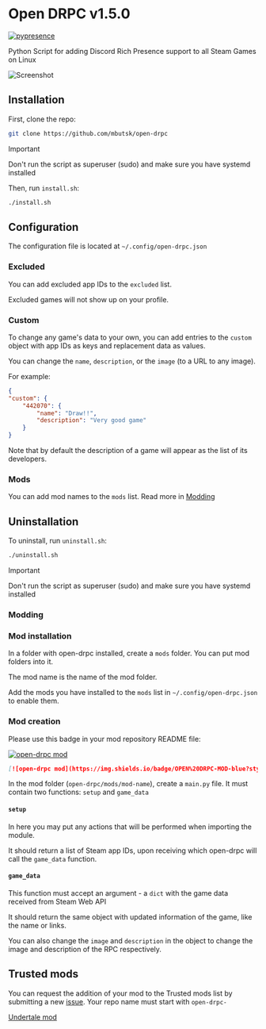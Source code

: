 # Open DRPC v1.5.0

[![pypresence](https://img.shields.io/badge/using-pypresence-00bb88.svg?style=for-the-badge&logo=discord&logoWidth=20)](https://github.com/qwertyquerty/pypresence)

Python Script for adding Discord Rich Presence support to all Steam Games on Linux

![Screenshot](https://github.com/user-attachments/assets/2caece22-8669-40e6-a92f-6a53a2b6f63f)

## Installation

First, clone the repo:

```bash
git clone https://github.com/mbutsk/open-drpc
```

> [!IMPORTANT]
> Don't run the script as superuser (sudo) and make sure you have systemd installed

Then, run `install.sh`:

```bash
./install.sh
```

## Configuration

The configuration file is located at `~/.config/open-drpc.json`

### Excluded

You can add excluded app IDs to the `excluded` list.

Excluded games will not show up on your profile.

### Custom

To change any game's data to your own, you can add entries to the `custom` object with app IDs as keys and replacement data as values.

You can change the `name`, `description`, or the `image` (to a URL to any image).

For example:

```json
{
"custom": {
    "442070": {
        "name": "Draw!!",
        "description": "Very good game"
    }
}
```

Note that by default the description of a game will appear as the list of its developers.

### Mods

You can add mod names to the `mods` list. Read more in [Modding](https://github.com/mbutsk/open-drpc/blob/main/README.md#modding)

## Uninstallation

To uninstall, run `uninstall.sh`:

```bash
./uninstall.sh
```

> [!IMPORTANT]
> Don't run the script as superuser (sudo) and make sure you have systemd installed

### Modding

### Mod installation

In a folder with open-drpc installed, create a `mods` folder. You can put mod folders into it.

The mod name is the name of the mod folder.

Add the mods you have installed to the `mods` list in `~/.config/open-drpc.json` to enable them.

### Mod creation

Please use this badge in your mod repository README file:

[![open-drpc mod](https://img.shields.io/badge/OPEN%20DRPC-MOD-blue?style=for-the-badge&logo=discord&logoColor=white)](https://github.com/mbutsk/open-drpc)

```markdown
[![open-drpc mod](https://img.shields.io/badge/OPEN%20DRPC-MOD-blue?style=for-the-badge&logo=discord&logoColor=white)](https://github.com/mbutsk/open-drpc)
```

In the mod folder (`open-drpc/mods/mod-name`), create a `main.py` file. It must contain two functions: `setup` and `game_data`

#### `setup`

In here you may put any actions that will be performed when importing the module.

It should return a list of Steam app IDs, upon receiving which open-drpc will call the `game_data` function.

#### `game_data`

This function must accept an argument - a `dict` with the game data received from Steam Web API

It should return the same object with updated information of the game, like the name or links.

You can also change the `image` and `description` in the object to change the image and description of the RPC respectively.

## Trusted mods

You can request the addition of your mod to the Trusted mods list by submitting a new [issue](https://github.com/mbutsk/open-drpc/issues/new?labels=Mod). Your repo name must start with `open-drpc-`

[Undertale mod](https://github.com/mbutsk/open-drpc-undertale)
